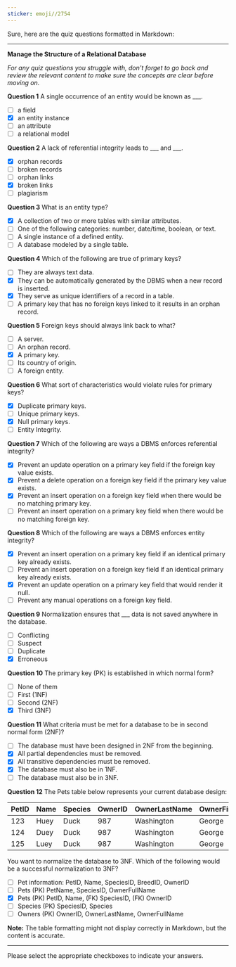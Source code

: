 ```yaml
---
sticker: emoji//2754
---
```

Sure, here are the quiz questions formatted in Markdown:

---

**Manage the Structure of a Relational Database**

*For any quiz questions you struggle with, don't forget to go back and review the relevant content to make sure the concepts are clear before moving on.*

**Question 1**
A single occurrence of an entity would be known as ___.

- [ ] a field
- [x] an entity instance
- [ ] an attribute
- [ ] a relational model

**Question 2**
A lack of referential integrity leads to ___ and ___.

- [x] orphan records
- [ ] broken records
- [ ] orphan links
- [x] broken links
- [ ] plagiarism

**Question 3**
What is an entity type?

- [x] A collection of two or more tables with similar attributes.
- [ ] One of the following categories: number, date/time, boolean, or text.
- [ ] A single instance of a defined entity.
- [ ] A database modeled by a single table.

**Question 4**
Which of the following are true of primary keys?

- [ ] They are always text data.
- [x] They can be automatically generated by the DBMS when a new record is inserted.
- [x] They serve as unique identifiers of a record in a table.
- [ ] A primary key that has no foreign keys linked to it results in an orphan record.

**Question 5**
Foreign keys should always link back to what?

- [ ] A server.
- [ ] An orphan record.
- [x] A primary key.
- [ ] Its country of origin.
- [ ] A foreign entity.

**Question 6**
What sort of characteristics would violate rules for primary keys?

- [x] Duplicate primary keys.
- [ ] Unique primary keys.
- [x] Null primary keys.
- [ ] Entity Integrity.

**Question 7**
Which of the following are ways a DBMS enforces referential integrity?

- [x] Prevent an update operation on a primary key field if the foreign key value exists.
- [x] Prevent a delete operation on a foreign key field if the primary key value exists.
- [x] Prevent an insert operation on a foreign key field when there would be no matching primary key.
- [ ] Prevent an insert operation on a primary key field when there would be no matching foreign key.

**Question 8**
Which of the following are ways a DBMS enforces entity integrity?

- [x] Prevent an insert operation on a primary key field if an identical primary key already exists.
- [ ] Prevent an insert operation on a foreign key field if an identical primary key already exists.
- [x] Prevent an update operation on a primary key field that would render it null.
- [ ] Prevent any manual operations on a foreign key field.

**Question 9**
Normalization ensures that ___ data is not saved anywhere in the database.

- [ ] Conflicting
- [ ] Suspect
- [ ] Duplicate
- [x] Erroneous

**Question 10**
The primary key (PK) is established in which normal form?

- [ ] None of them
- [ ] First (1NF)
- [ ] Second (2NF)
- [x] Third (3NF)

**Question 11**
What criteria must be met for a database to be in second normal form (2NF)?

- [ ] The database must have been designed in 2NF from the beginning.
- [x] All partial dependencies must be removed.
- [x] All transitive dependencies must be removed.
- [x] The database must also be in 1NF.
- [ ] The database must also be in 3NF.

**Question 12**
The Pets table below represents your current database design:

PetID | Name | Species | OwnerID | OwnerLastName | OwnerFirstName 
---|---|---|---|---|---
123 | Huey | Duck | 987 | Washington | George
124 | Duey | Duck | 987 | Washington | George
125 | Luey | Duck | 987 | Washington | George

You want to normalize the database to 3NF. Which of the following would be a successful normalization to 3NF?

- [ ] Pet information: PetID, Name, SpeciesID, BreedID, OwnerID
- [ ] Pets (PK) PetName, SpeciesID, OwnerFullName
- [x] Pets (PK) PetID, Name, (FK) SpeciesID, (FK) OwnerID
- [ ] Species (PK) SpeciesID, Species
- [ ] Owners (PK) OwnerID, OwnerLastName, OwnerFullName

**Note:** The table formatting might not display correctly in Markdown, but the content is accurate.

---

Please select the appropriate checkboxes to indicate your answers.